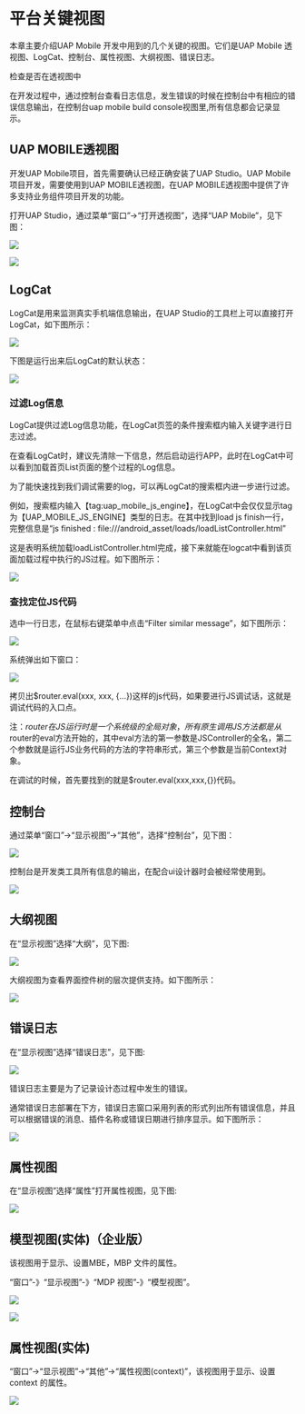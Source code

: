 # 平台关键视图

本章主要介绍UAP Mobile 开发中用到的几个关键的视图。它们是UAP Mobile 透视图、LogCat、控制台、属性视图、大纲视图、错误日志。

检查是否在透视图中

在开发过程中，通过控制台查看日志信息，发生错误的时候在控制台中有相应的错误信息输出，在控制台uap mobile build console视图里,所有信息都会记录显示。

## UAP MOBILE透视图

开发UAP Mobile项目，首先需要确认已经正确安装了UAP Studio。UAP Mobile项目开发，需要使用到UAP MOBILE透视图，在UAP MOBILE透视图中提供了许多支持业务组件项目开发的功能。

打开UAP Studio，通过菜单“窗口”->“打开透视图”，选择“UAP Mobile”，见下图：

![](/articles/studio/5-/images/image23.png)

![](/articles/studio/5-/images/image24.png)

## LogCat

LogCat是用来监测真实手机端信息输出，在UAP Studio的工具栏上可以直接打开LogCat，如下图所示：

![](/articles/studio/5-/images/image25.png)

下图是运行出来后LogCat的默认状态：

![](/articles/studio/5-/images/image26.png)

### 过滤Log信息

LogCat提供过滤Log信息功能，在LogCat页签的条件搜索框内输入关键字进行日志过滤。

在查看LogCat时，建议先清除一下信息，然后启动运行APP，此时在LogCat中可以看到加载首页List页面的整个过程的Log信息。

为了能快速找到我们调试需要的log，可以再LogCat的搜索框内进一步进行过滤。 

例如，搜索框内输入【tag:uap_mobile_js_engine】，在LogCat中会仅仅显示tag为【UAP_MOBILE_JS_ENGINE】类型的日志。在其中找到load js finish一行，完整信息是“js finished : file:///android_asset/loads/loadListController.html”

这是表明系统加载loadListController.html完成，接下来就能在logcat中看到该页面加载过程中执行的JS过程。如下图所示：

![](/articles/studio/5-/images/image27.png)

### 查找定位JS代码

选中一行日志，在鼠标右键菜单中点击“Filter similar message”，如下图所示：

![](/articles/studio/5-/images/image28.png)

系统弹出如下窗口：

![](/articles/studio/5-/images/image29.png)

拷贝出$router.eval(xxx, xxx, {…})这样的js代码，如果要进行JS调试话，这就是调试代码的入口点。

注：$router在JS运行时是一个系统级的全局对象，所有原生调用JS方法都是从$router的eval方法开始的，其中eval方法的第一参数是JSController的全名，第二个参数就是运行JS业务代码的方法的字符串形式，第三个参数是当前Context对象。

在调试的时候，首先要找到的就是$router.eval(xxx,xxx,{})代码。

## 控制台

通过菜单“窗口”->“显示视图”->“其他”，选择“控制台”，见下图：

![](/articles/studio/5-/images/image30.png)

控制台是开发类工具所有信息的输出，在配合ui设计器时会被经常使用到。

![](/articles/studio/5-/images/image31.png)

## 大纲视图

在“显示视图”选择“大纲”，见下图:

![](/articles/studio/5-/images/image32.png)

大纲视图为查看界面控件树的层次提供支持。如下图所示：

![](/articles/studio/5-/images/image33.png)

## 错误日志

在“显示视图”选择“错误日志”，见下图:

![](/articles/studio/5-/images/image34.png)

错误日志主要是为了记录设计态过程中发生的错误。

通常错误日志部署在下方，错误日志窗口采用列表的形式列出所有错误信息，并且可以根据错误的消息、插件名称或错误日期进行排序显示。如下图所示：

![](/articles/studio/5-/images/image35.png)

## 属性视图

在“显示视图”选择“属性”打开属性视图，见下图:

![](/articles/studio/5-/images/image36.png)

## 模型视图(实体)（企业版）

该视图用于显示、设置MBE，MBP 文件的属性。

“窗口”-》“显示视图”-》“MDP 视图”-》“模型视图”。

![](/articles/studio/5-/images/image37.png)

![](/articles/studio/5-/images/image38.png)

## 属性视图(实体)

“窗口”->“显示视图”->“其他”->“属性视图(context)”，该视图用于显示、设置context 的属性。

![](/articles/studio/5-/images/image39.png)














